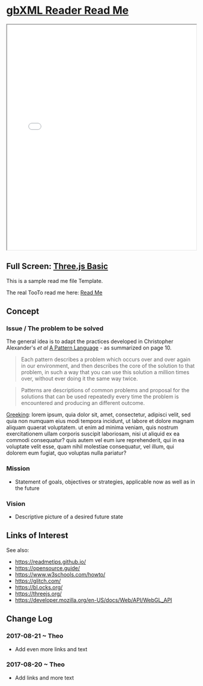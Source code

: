 <span style=display:none; >[You are now in a GitHub source code view - click this link to view Read Me file as a web page]( http://theo-armour.github.io/snippets/tootoo8-core/#README.md "View file as a web page." ) </span>


[gbXML Reader Read Me]( #README.md )
====

<iframe class=iframeReadMe src=./plugins/threejs-basic.html width=100% height=600px onload=this.contentWindow.controls.enableZoom=false; ></iframe>

## Full Screen: [Three.js Basic]( ./plugins/threejs-basic.html )

This is a sample read me file Template.

The real TooTo read me here: [Read Me]( https://pushme-pullyou.github.io/tootoo-more/#README.md )


## Concept

### Issue / The problem to be solved

The general idea is to adapt the practices developed in Christopher Alexander's _et al_ [A Pattern Language]( https://books.google.com/books?id=hwAHmktpk5IC&pg=PR10#v=onepage&q&f=false ) - as summarized on page 10.

> Each pattern describes a problem which occurs over and over again in our environment, and then describes the core of the solution to that problem, in such a way that you can use this solution a million times over, without ever doing it the same way twice.

>Patterns are descriptions of common problems and proposal for the solutions that can be used repeatedly every time the problem is encountered and producing an different outcome.


[Greeking]( https://en.wikipedia.org/wiki/Greeking ): lorem ipsum, quia dolor sit, amet, consectetur, adipisci velit, sed quia non numquam eius modi tempora incidunt, ut labore et dolore magnam aliquam quaerat voluptatem. ut enim ad minima veniam, quis nostrum exercitationem ullam corporis suscipit laboriosam, nisi ut aliquid ex ea commodi consequatur? quis autem vel eum iure reprehenderit, qui in ea voluptate velit esse, quam nihil molestiae consequatur, vel illum, qui dolorem eum fugiat, quo voluptas nulla pariatur?


### Mission

* Statement of goals, objectives or strategies, applicable now as well as in the future


### Vision

* Descriptive picture of a desired future state


## Links of Interest


See also:

* https://readmetips.github.io/
* https://opensource.guide/
* https://www.w3schools.com/howto/
* https://glitch.com/
* https://bl.ocks.org/
* https://threejs.org/
* https://developer.mozilla.org/en-US/docs/Web/API/WebGL_API


## Change Log


### 2017-08-21 ~ Theo

* Add even more links and text

### 2017-08-20 ~ Theo

* Add links and more text



